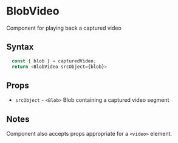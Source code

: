 # BlobVideo

Component for playing back a captured video

## Syntax

```js
  const { blob } = capturedVideo;
  return <BlobVideo srcObject={blob}>
```

## Props

* `srcObject` - `<Blob>` Blob containing a captured video segment

## Notes

Component also accepts props appropriate for a `<video>` element.